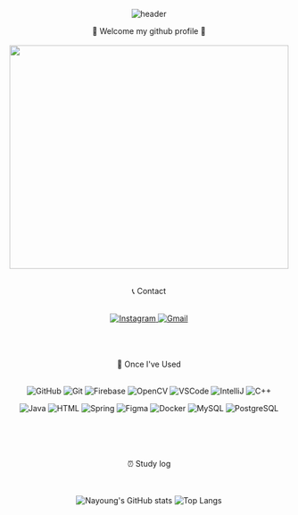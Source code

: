 <div align="center">

  ![header](https://capsule-render.vercel.app/api?type=waving&color=timeGradient&text=Welcome%20to%20nayoung's%20GitHub%20👋&animation=twinkling&fontSize=30&fontAlignY=40&fontAlign=70&height=250)
</div>
<div align="center">
🤞 Welcome my github profile 🤞
</div>
<br/>
<div align="center">
<div align="center">
<a href="https://www.gitanimals.org/en_US?utm_medium=image&utm_source=LeeNaYoung240&utm_content=farm">
<img
  src="https://render.gitanimals.org/farms/LeeNaYoung240"
  width="500"
  height="400"
/>
</a>
<div align="center">

  </div>
<br/> 
<div align="center">
  
 📞 Contact 
<br/>
<br/>
 <p align="center">
  <a href="https://www.instagram.com/240_2_or_0/">
    <img src="https://img.shields.io/badge/Instagram-E4405F?style=flat-square&logo=instagram&logoColor=white" alt="Instagram"/>
  </a>
  <a href="mailto:ajd092710@gmail.com">
    <img src="https://img.shields.io/badge/Gmail-EA4335?style=flat-square&logo=gmail&logoColor=white" alt="Gmail"/>
  </a>
</p><br><br/><br/>
📑 Once I've Used
</div>
<br/>

<p align="center"> <img src="https://img.shields.io/badge/GitHub-181717?style=flat-square&logo=github&logoColor=white" alt="GitHub"/> <img src="https://img.shields.io/badge/Git-F05032?style=flat-square&logo=git&logoColor=white" alt="Git"/> <img src="https://img.shields.io/badge/Firebase-FFCA28?style=flat-square&logo=firebase&logoColor=white" alt="Firebase"/> <img src="https://img.shields.io/badge/OpenCV-5C3EE8?style=flat-square&logo=opencv&logoColor=white" alt="OpenCV"/> <img src="https://img.shields.io/badge/VSCode-2C2C32?style=flat-square&logo=v&logoColor=22ABF3" alt="VSCode"/> <img src="https://img.shields.io/badge/IntelliJ-000000?style=flat-square&logo=intellij-idea&logoColor=white" alt="IntelliJ"/> <img src="https://img.shields.io/badge/C++-00599C?style=flat-square&logo=cplusplus&logoColor=white" alt="C++"/> </p> <p align="center"> <img src="https://img.shields.io/badge/Java-007396?style=flat-square&logo=OpenJDK&logoColor=white" alt="Java"/> <img src="https://img.shields.io/badge/HTML-E34F26?style=flat-square&logo=html5&logoColor=white" alt="HTML"/> <img src="https://img.shields.io/badge/Spring-6DB33F?style=flat-square&logo=spring&logoColor=white" alt="Spring"/> <img src="https://img.shields.io/badge/Figma-F24E1E?style=flat-square&logo=figma&logoColor=white" alt="Figma"/> <img src="https://img.shields.io/badge/Docker-0db7ed?style=flat-square&logo=docker&logoColor=white" alt="Docker"/> <img src="https://img.shields.io/badge/MySQL-4479A1?style=flat-square&logo=mysql&logoColor=white" alt="MySQL"/> <img src="https://img.shields.io/badge/PostgreSQL-4169E1?style=flat-square&logo=postgresql&logoColor=white" alt="PostgreSQL"/> </p>
<br/><br/><br/><br/>

<div align="center">
⏰ Study log
  
 <br/>
 <br/> <br/>


![Nayoung's GitHub stats](https://github-readme-stats.vercel.app/api?username=LeeNaYoung240&show_icons=true) ![Top Langs](https://github-readme-stats.vercel.app/api/top-langs/?username=LeeNaYoung240&layout=compact)
 </div>
 <br/>


